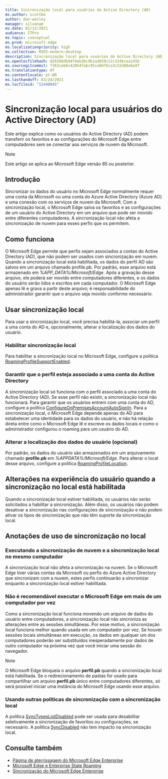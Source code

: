 ```yaml
---
title: Sincronização local para usuários do Active Directory (AD)
ms.author: scottbo
author: dan-wesley
manager: silvanam
ms.date: 02/12/2021
audience: ITPro
ms.topic: conceptual
ms.prod: microsoft-edge
ms.localizationpriority: high
ms.collection: M365-modern-desktop
description: Sincronização local para usuários do Active Directory (AD)
ms.openlocfilehash: 820188db94f4ab2bc9b1ad659c22c324bcea145b
ms.sourcegitcommit: f363ceb6c42054fabc95ce8d7bca3c52d80e6a9f
ms.translationtype: HT
ms.contentlocale: pt-BR
ms.lasthandoff: 03/24/2021
ms.locfileid: "11448045"
---
```

# <a name="on-premises-sync-for-active-directory-ad-users"></a>Sincronização local para usuários do Active Directory (AD)

Este artigo explica como os usuários do Active Directory (AD) podem transferir os favoritos e as configurações do Microsoft Edge entre computadores sem se conectar aos serviços de nuvem da Microsoft.

> [!NOTE]
> Este artigo se aplica ao Microsoft Edge versão 85 ou posterior.

## <a name="introduction"></a>Introdução

Sincronizar os dados do usuário no Microsoft Edge normalmente requer uma conta da Microsoft ou uma conta do Azure Active Directory (Azure AD) e uma conexão com os serviços de nuvem da Microsoft. Com a sincronização local, o Microsoft Edge salva os favoritos e as configurações de um usuário do Active Directory em um arquivo que pode ser movido entre diferentes computadores. A sincronização local não afeta a sincronização de nuvem para esses perfis que os permitem.

## <a name="how-it-works"></a>Como funciona

O Microsoft Edge permite que perfis sejam associados a contas do Active Directory (AD), que não podem ser usados com sincronização em nuvem. Quando a sincronização local está habilitada, os dados do perfil AD são salvos em um arquivo chamado profile.pb. Por padrão, esse arquivo está armazenado em *%APP_DATA%/Microsoft/Edge*. Após a gravação desse arquivo, ele poderá ser movido entre computadores diferentes, e os dados do usuário serão lidos e escritos em cada computador. O Microsoft Edge apenas lê e grava a partir deste arquivo; é responsabilidade do administrador garantir que o arquivo seja movido conforme necessário.

## <a name="use-on-premises-sync"></a>Usar sincronização local

Para usar a sincronização local, você precisa habilitá-la, associar um perfil a uma conta do AD e, opcionalmente, alterar a localização dos dados do usuário.

### <a name="enable-on-premises-sync"></a>Habilitar sincronização local

Para habilitar a sincronização local no Microsoft Edge, configure a política [RoamingProfileSupportEnabled](./microsoft-edge-policies.md#roamingprofilesupportenabled).

### <a name="ensure-that-a-profile-is-associated-with-an-active-directory-account"></a>Garantir que o perfil esteja associado a uma conta do Active Directory

A sincronização local só funciona com o perfil associado a uma conta do Active Directory (AD). Se esse perfil não existir, a sincronização local não funcionará. Para garantir que os usuários entrem com uma conta do AD, configure a política [ConfigureOnPremisesAccountAutoSignIn](./microsoft-edge-policies.md#configureonpremisesaccountautosignin). Para a sincronização local, o Microsoft Edge depende apenas do AD para estabelecer uma identidade para os dados do usuário, e não há relação direta entre como o Microsoft Edge lê e escreve os dados locais e como o administrador configurou o roaming para um usuário do AD.

### <a name="change-the-location-of-the-user-data-optional"></a>Alterar a localização dos dados do usuário (opcional)

Por padrão, os dados do usuário são armazenados em um arquivamento chamado **profile.pb** em *%APPDATA%/Microsoft/Edge*. Para alterar o local desse arquivo, configure a política [RoamingProfileLocation](./microsoft-edge-policies.md#roamingprofilelocation).

## <a name="changes-in-the-user-experience-when-on-premises-sync-is-enabled"></a>Alterações na experiência do usuário quando a sincronização no local está habilitada

Quando a sincronização local estiver habilitada, os usuários não serão solicitados a habilitar a sincronização. Além disso, os usuários não podem desativar a sincronização nas configurações de sincronização e não podem ativar os tipos de sincronização que não têm suporte da sincronização local.

## <a name="on-premises-sync-usage-notes"></a>Anotações de uso de sincronização no local

### <a name="running-cloud-sync-and-on-premises-sync-on-the-same-computer"></a>Executando a sincronização de nuvem e a sincronização local no mesmo computador

A sincronização local não afeta a sincronização na nuvem. Se o Microsoft Edge tiver várias contas da Microsoft ou perfis do Azure Active Directory que sincronizam com a nuvem, estes perfis continuarão a sincronizar enquanto a sincronização local estiver habilitada.

### <a name="running-microsoft-edge-on-more-than-one-computer-at-a-time-isnt-recommended"></a>Não é recomendável executar o Microsoft Edge em mais de um computador por vez

Como a sincronização local funciona movendo um arquivo de dados do usuário entre computadores, a sincronização local não sincroniza as alterações entre as sessões simultâneas. Por esse motivo, a sincronização local funciona melhor quando usada em um computador por vez. Se houver sessões locais simultâneas em execução, os dados em qualquer um dos computadores poderão ser substituídos inesperadamente por dados de outro computador na próxima vez que você iniciar uma sessão do navegador.

> [!NOTE]
> O Microsoft Edge bloqueia o arquivo **perfil.pb** quando a sincronização local está habilitada. Se o redirecionamento de pastas for usado para compartilhar um arquivo **perfil.pb** único entre computadores diferentes, só será possível iniciar uma instância do Microsoft Edge usando esse arquivo.

### <a name="using-other-sync-policies-with-on-premises-sync"></a>Usando outras políticas de sincronização com a sincronização local

A política [SyncTypesListDisabled](./microsoft-edge-policies.md#synctypeslistdisabled) pode ser usada para desabilitar seletivamente a sincronização de favoritos ou configurações, se necessário. A política [SyncDisabled](./microsoft-edge-policies.md#syncdisabled) não tem impacto na sincronização local.

## <a name="see-also"></a>Consulte também

- [Página de aterrissagem do Microsoft Edge Enterprise](https://aka.ms/EdgeEnterprise)
- [Microsoft Edge e Enterprise State Roaming](microsoft-edge-enterprise-state-roaming.md)
- [Sincronização do Microsoft Edge Enterprise](microsoft-edge-enterprise-sync.md)